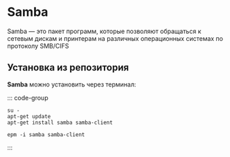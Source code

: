 # Samba

Samba — это пакет программ, которые позволяют обращаться к сетевым дискам и принтерам на различных операционных системах по протоколу SMB/CIFS

## Установка из репозитория 

**Samba** можно установить через терминал:

::: code-group

```shell[apt-get]
su -
apt-get update
apt-get install samba samba-client
```
```shell[epm]
epm -i samba samba-client
```
:::
